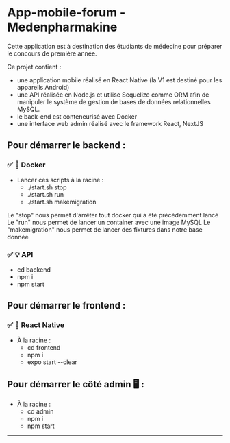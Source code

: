 # App-mobile-forum - Medenpharmakine

Cette application est à destination des étudiants de médecine pour préparer le concours de première année. 

Ce projet contient :  
- une application mobile réalisé en React Native (la V1 est destiné pour les appareils Android)
- une API réalisée en Node.js et utilise Sequelize comme ORM afin de manipuler le système de gestion de bases de données relationnelles MySQL.
- le back-end est conteneurisé avec Docker 
- une interface web admin réalisé avec le framework React, NextJS

## Pour démarrer le backend :

### ✅ 🐳 Docker 

- Lancer ces scripts à la racine :
  -  ./start.sh stop
  -  ./start.sh run
  -  ./start.sh makemigration


Le "stop" nous permet d'arrêter tout docker qui a été précédemment lancé
Le "run" nous permet de lancer un container avec une image MySQL
Le "makemigration" nous permet de lancer des fixtures dans notre base donnée

### ✅ 💡 API

- cd backend
- npm i
- npm start

## Pour démarrer le frontend :

### ✅ 📲 React Native

- À la racine :
  - cd frontend
  - npm i
  - expo start --clear

## Pour démarrer le côté admin 🖥️ :

- À la racine :
  - cd admin
  - npm i
  - npm start


------------------------------------------------------



